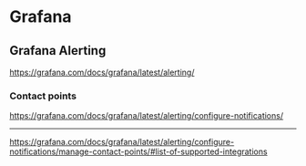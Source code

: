 # Grafana

## Grafana Alerting

https://grafana.com/docs/grafana/latest/alerting/

### Contact points

https://grafana.com/docs/grafana/latest/alerting/configure-notifications/

---

https://grafana.com/docs/grafana/latest/alerting/configure-notifications/manage-contact-points/#list-of-supported-integrations
